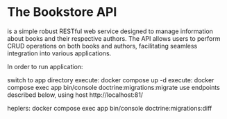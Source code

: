 # The Bookstore API

is a simple robust RESTful web service designed to manage information about
books and their respective authors. The API allows users to perform CRUD
operations on both books and authors, facilitating seamless integration into
various applications.

In order to run application:

switch to app directory
execute: docker compose up -d
execute: docker compose exec app bin/console doctrine:migrations:migrate
use endpoints described below, using host http://localhost:81/

heplers:
docker compose exec app bin/console doctrine:migrations:diff
